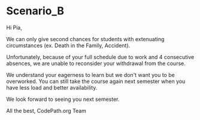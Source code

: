 # Scenario_B

Hi Pia,

We can only give second chances for students with extenuating circumstances (ex. Death in the Family, Accident).

Unfortunately, because of your full schedule due to work and 4 consecutive absences, we are unable to reconsider your withdrawal from the course.

We understand your eagerness to learn but we don't want you to be overworked. You can still take the course again next semester when you have less load and better availability.

We look forward to seeing you next semester.


All the best,
CodePath.org Team